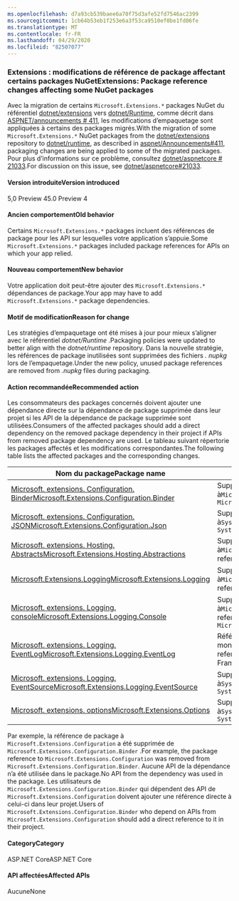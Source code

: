 ```yaml
---
ms.openlocfilehash: d7a93cb539baee6a70f75d3afe52fd7546ac2399
ms.sourcegitcommit: 1cb64b53eb1f253e6a3f53ca9510ef0be1fd06fe
ms.translationtype: MT
ms.contentlocale: fr-FR
ms.lasthandoff: 04/29/2020
ms.locfileid: "82507077"
---
```

### <a name="extensions-package-reference-changes-affecting-some-nuget-packages"></a><span data-ttu-id="4e41c-101">Extensions : modifications de référence de package affectant certains packages NuGet</span><span class="sxs-lookup"><span data-stu-id="4e41c-101">Extensions: Package reference changes affecting some NuGet packages</span></span>

<span data-ttu-id="4e41c-102">Avec la migration de certains `Microsoft.Extensions.*` packages NuGet du référentiel [dotnet/extensions](https://github.com/dotnet/extensions) vers [dotnet/Runtime](https://github.com/dotnet/runtime), comme décrit dans [ASPNET/announcements # 411](https://github.com/aspnet/Announcements/issues/411), les modifications d’empaquetage sont appliquées à certains des packages migrés.</span><span class="sxs-lookup"><span data-stu-id="4e41c-102">With the migration of some `Microsoft.Extensions.*` NuGet packages from the [dotnet/extensions](https://github.com/dotnet/extensions) repository to [dotnet/runtime](https://github.com/dotnet/runtime), as described in [aspnet/Announcements#411](https://github.com/aspnet/Announcements/issues/411), packaging changes are being applied to some of the migrated packages.</span></span> <span data-ttu-id="4e41c-103">Pour plus d’informations sur ce problème, consultez [dotnet/aspnetcore # 21033](https://github.com/dotnet/aspnetcore/issues/21033).</span><span class="sxs-lookup"><span data-stu-id="4e41c-103">For discussion on this issue, see [dotnet/aspnetcore#21033](https://github.com/dotnet/aspnetcore/issues/21033).</span></span>

#### <a name="version-introduced"></a><span data-ttu-id="4e41c-104">Version introduite</span><span class="sxs-lookup"><span data-stu-id="4e41c-104">Version introduced</span></span>

<span data-ttu-id="4e41c-105">5,0 Preview 4</span><span class="sxs-lookup"><span data-stu-id="4e41c-105">5.0 Preview 4</span></span>

#### <a name="old-behavior"></a><span data-ttu-id="4e41c-106">Ancien comportement</span><span class="sxs-lookup"><span data-stu-id="4e41c-106">Old behavior</span></span>

<span data-ttu-id="4e41c-107">Certains `Microsoft.Extensions.*` packages incluent des références de package pour les API sur lesquelles votre application s’appuie.</span><span class="sxs-lookup"><span data-stu-id="4e41c-107">Some `Microsoft.Extensions.*` packages included package references for APIs on which your app relied.</span></span>

#### <a name="new-behavior"></a><span data-ttu-id="4e41c-108">Nouveau comportement</span><span class="sxs-lookup"><span data-stu-id="4e41c-108">New behavior</span></span>

<span data-ttu-id="4e41c-109">Votre application doit peut-être ajouter des `Microsoft.Extensions.*` dépendances de package.</span><span class="sxs-lookup"><span data-stu-id="4e41c-109">Your app may have to add `Microsoft.Extensions.*` package dependencies.</span></span>

#### <a name="reason-for-change"></a><span data-ttu-id="4e41c-110">Motif de modification</span><span class="sxs-lookup"><span data-stu-id="4e41c-110">Reason for change</span></span>

<span data-ttu-id="4e41c-111">Les stratégies d’empaquetage ont été mises à jour pour mieux s’aligner avec le référentiel *dotnet/Runtime* .</span><span class="sxs-lookup"><span data-stu-id="4e41c-111">Packaging policies were updated to better align with the *dotnet/runtime* repository.</span></span> <span data-ttu-id="4e41c-112">Dans la nouvelle stratégie, les références de package inutilisées sont supprimées des fichiers *. nupkg* lors de l’empaquetage.</span><span class="sxs-lookup"><span data-stu-id="4e41c-112">Under the new policy, unused package references are removed from *.nupkg* files during packaging.</span></span>

#### <a name="recommended-action"></a><span data-ttu-id="4e41c-113">Action recommandée</span><span class="sxs-lookup"><span data-stu-id="4e41c-113">Recommended action</span></span>

<span data-ttu-id="4e41c-114">Les consommateurs des packages concernés doivent ajouter une dépendance directe sur la dépendance de package supprimée dans leur projet si les API de la dépendance de package supprimée sont utilisées.</span><span class="sxs-lookup"><span data-stu-id="4e41c-114">Consumers of the affected packages should add a direct dependency on the removed package dependency in their project if APIs from removed package dependency are used.</span></span> <span data-ttu-id="4e41c-115">Le tableau suivant répertorie les packages affectés et les modifications correspondantes.</span><span class="sxs-lookup"><span data-stu-id="4e41c-115">The following table lists the affected packages and the corresponding changes.</span></span>

|<span data-ttu-id="4e41c-116">Nom du package</span><span class="sxs-lookup"><span data-stu-id="4e41c-116">Package name</span></span>|<span data-ttu-id="4e41c-117">Description de la modification</span><span class="sxs-lookup"><span data-stu-id="4e41c-117">Change description</span></span>|
|------------|------------------|
|[<span data-ttu-id="4e41c-118">Microsoft. extensions. Configuration. Binder</span><span class="sxs-lookup"><span data-stu-id="4e41c-118">Microsoft.Extensions.Configuration.Binder</span></span>](https://nuget.org/packages/Microsoft.Extensions.Configuration.Binder)|<span data-ttu-id="4e41c-119">Suppression de la référence à`Microsoft.Extensions.Configuration`</span><span class="sxs-lookup"><span data-stu-id="4e41c-119">Removed reference to `Microsoft.Extensions.Configuration`</span></span>|
|[<span data-ttu-id="4e41c-120">Microsoft. extensions. Configuration. JSON</span><span class="sxs-lookup"><span data-stu-id="4e41c-120">Microsoft.Extensions.Configuration.Json</span></span>](https://nuget.org/packages/Microsoft.Extensions.Configuration.Json)    |<span data-ttu-id="4e41c-121">Suppression de la référence à`System.Threading.Tasks.Extensions`</span><span class="sxs-lookup"><span data-stu-id="4e41c-121">Removed reference to `System.Threading.Tasks.Extensions`</span></span>|
|[<span data-ttu-id="4e41c-122">Microsoft. extensions. Hosting. Abstracts</span><span class="sxs-lookup"><span data-stu-id="4e41c-122">Microsoft.Extensions.Hosting.Abstractions</span></span>](https://nuget.org/packages/Microsoft.Extensions.Hosting.Abstractions)|<span data-ttu-id="4e41c-123">Suppression de la référence à`Microsoft.Extensions.Logging.Abstractions`</span><span class="sxs-lookup"><span data-stu-id="4e41c-123">Removed reference to `Microsoft.Extensions.Logging.Abstractions`</span></span>|
|[<span data-ttu-id="4e41c-124">Microsoft.Extensions.Logging</span><span class="sxs-lookup"><span data-stu-id="4e41c-124">Microsoft.Extensions.Logging</span></span>](https://nuget.org/packages/Microsoft.Extensions.Logging)                          |<span data-ttu-id="4e41c-125">Suppression de la référence à`Microsoft.Extensions.Configuration.Binder`</span><span class="sxs-lookup"><span data-stu-id="4e41c-125">Removed reference to `Microsoft.Extensions.Configuration.Binder`</span></span>|
|[<span data-ttu-id="4e41c-126">Microsoft. extensions. Logging. console</span><span class="sxs-lookup"><span data-stu-id="4e41c-126">Microsoft.Extensions.Logging.Console</span></span>](https://nuget.org/packages/Microsoft.Extensions.Logging.Console)          |<span data-ttu-id="4e41c-127">Suppression de la référence à`Microsoft.Extensions.Configuration.Abstractions`</span><span class="sxs-lookup"><span data-stu-id="4e41c-127">Removed reference to `Microsoft.Extensions.Configuration.Abstractions`</span></span>|
|[<span data-ttu-id="4e41c-128">Microsoft. extensions. Logging. EventLog</span><span class="sxs-lookup"><span data-stu-id="4e41c-128">Microsoft.Extensions.Logging.EventLog</span></span>](https://nuget.org/packages/Microsoft.Extensions.Logging.EventLog)        |<span data-ttu-id="4e41c-129">Référence supprimée à `System.Diagnostics.EventLog` pour le moniker du Framework cible .NET Framework 4.6.1</span><span class="sxs-lookup"><span data-stu-id="4e41c-129">Removed reference to `System.Diagnostics.EventLog` for the .NET Framework 4.6.1 target framework moniker</span></span>|
|[<span data-ttu-id="4e41c-130">Microsoft. extensions. Logging. EventSource</span><span class="sxs-lookup"><span data-stu-id="4e41c-130">Microsoft.Extensions.Logging.EventSource</span></span>](https://nuget.org/packages/Microsoft.Extensions.Logging.EventSource)  |<span data-ttu-id="4e41c-131">Suppression de la référence à`System.Threading.Tasks.Extensions`</span><span class="sxs-lookup"><span data-stu-id="4e41c-131">Removed reference to `System.Threading.Tasks.Extensions`</span></span>|
|[<span data-ttu-id="4e41c-132">Microsoft. extensions. options</span><span class="sxs-lookup"><span data-stu-id="4e41c-132">Microsoft.Extensions.Options</span></span>](https://nuget.org/packages/Microsoft.Extensions.Options)                          |<span data-ttu-id="4e41c-133">Suppression de la référence à`System.ComponentModel.Annotations`</span><span class="sxs-lookup"><span data-stu-id="4e41c-133">Removed reference to `System.ComponentModel.Annotations`</span></span>|

<span data-ttu-id="4e41c-134">Par exemple, la référence de package à `Microsoft.Extensions.Configuration` a été supprimée de `Microsoft.Extensions.Configuration.Binder` .</span><span class="sxs-lookup"><span data-stu-id="4e41c-134">For example, the package reference to `Microsoft.Extensions.Configuration` was removed from `Microsoft.Extensions.Configuration.Binder`.</span></span> <span data-ttu-id="4e41c-135">Aucune API de la dépendance n’a été utilisée dans le package.</span><span class="sxs-lookup"><span data-stu-id="4e41c-135">No API from the dependency was used in the package.</span></span> <span data-ttu-id="4e41c-136">Les utilisateurs de `Microsoft.Extensions.Configuration.Binder` qui dépendent des API de `Microsoft.Extensions.Configuration` doivent ajouter une référence directe à celui-ci dans leur projet.</span><span class="sxs-lookup"><span data-stu-id="4e41c-136">Users of `Microsoft.Extensions.Configuration.Binder` who depend on APIs from `Microsoft.Extensions.Configuration` should add a direct reference to it in their project.</span></span>

#### <a name="category"></a><span data-ttu-id="4e41c-137">Category</span><span class="sxs-lookup"><span data-stu-id="4e41c-137">Category</span></span>

<span data-ttu-id="4e41c-138">ASP.NET Core</span><span class="sxs-lookup"><span data-stu-id="4e41c-138">ASP.NET Core</span></span>

#### <a name="affected-apis"></a><span data-ttu-id="4e41c-139">API affectées</span><span class="sxs-lookup"><span data-stu-id="4e41c-139">Affected APIs</span></span>

<span data-ttu-id="4e41c-140">Aucune</span><span class="sxs-lookup"><span data-stu-id="4e41c-140">None</span></span>

<!--

#### Affected APIs

Not detectable via API analysis

-->
